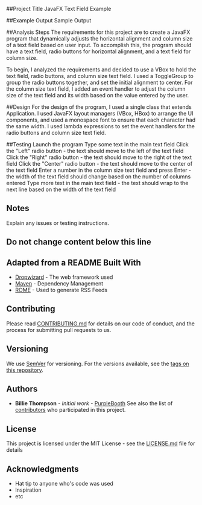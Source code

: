 ##Project Title
JavaFX Text Field Example

##Example Output
Sample Output

##Analysis Steps
The requirements for this project are to create a JavaFX program that dynamically adjusts the horizontal alignment and column size of a text field based on user input. To accomplish this, the program should have a text field, radio buttons for horizontal alignment, and a text field for column size.

To begin, I analyzed the requirements and decided to use a VBox to hold the text field, radio buttons, and column size text field. I used a ToggleGroup to group the radio buttons together, and set the initial alignment to center. For the column size text field, I added an event handler to adjust the column size of the text field and its width based on the value entered by the user.

##Design
For the design of the program, I used a single class that extends Application. I used JavaFX layout managers (VBox, HBox) to arrange the UI components, and used a monospace font to ensure that each character had the same width. I used lambda expressions to set the event handlers for the radio buttons and column size text field.

##Testing
Launch the program
Type some text in the main text field
Click the "Left" radio button - the text should move to the left of the text field
Click the "Right" radio button - the text should move to the right of the text field
Click the "Center" radio button - the text should move to the center of the text field
Enter a number in the column size text field and press Enter - the width of the text field should change based on the number of columns entered
Type more text in the main text field - the text should wrap to the next line based on the width of the text field
## Notes
Explain any issues or testing instructions.
## Do not change content below this line
## Adapted from a README Built With
* [Dropwizard](http://www.dropwizard.io/1.0.2/docs/) - The web framework
used
* [Maven](https://maven.apache.org/) - Dependency Management
* [ROME](https://rometools.github.io/rome/) - Used to generate RSS Feeds
## Contributing
Please read
[CONTRIBUTING.md](https://gist.github.com/PurpleBooth/b24679402957c63ec426
) for details on our code of conduct, and the process for submitting pull
requests to us.
## Versioning
We use [SemVer](http://semver.org/) for versioning. For the versions
available, see the [tags on this
repository](https://github.com/your/project/tags).
## Authors
* **Billie Thompson** - *Initial work* -
[PurpleBooth](https://github.com/PurpleBooth)
See also the list of
[contributors](https://github.com/your/project/contributors) who
participated in this project.
## License
This project is licensed under the MIT License - see the
[LICENSE.md](LICENSE.md) file for details
## Acknowledgments
* Hat tip to anyone who's code was used
* Inspiration
* etc
